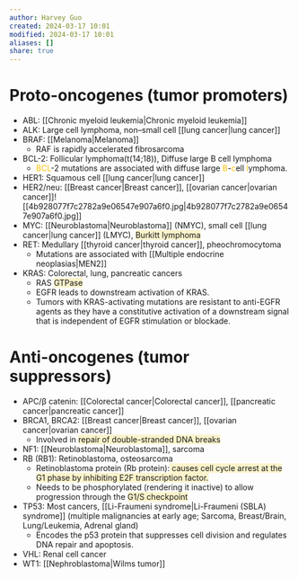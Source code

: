 ```yaml
---
author: Harvey Guo
created: 2024-03-17 10:01
modified: 2024-03-17 10:01
aliases: []
share: true
---
```

# Proto-oncogenes (tumor promoters)
- ABL: [[Chronic myeloid leukemia|Chronic myeloid leukemia]]
- ALK: Large cell lymphoma, non–small cell [[lung cancer|lung cancer]]
- BRAF: [[Melanoma|Melanoma]]
	- RAF is rapidly accelerated fibrosarcoma
- BCL-2: Follicular lymphoma(t(14;18)), Diffuse large B cell lymphoma
	- <font color="#ffc000">BCL</font>-2 mutations are associated with diffuse large <font color="#ffc000">B</font>-<font color="#ffc000">c</font>ell <font color="#ffc000">l</font>ymphoma.
- HER1: Squamous cell [[lung cancer|lung cancer]]
- HER2/neu: [[Breast cancer|Breast cancer]], [[ovarian cancer|ovarian cancer]]![[4b928077f7c2782a9e06547e907a6f0.jpg|4b928077f7c2782a9e06547e907a6f0.jpg]]
- MYC: [[Neuroblastoma|Neuroblastoma]] (NMYC), small cell [[lung cancer|lung cancer]] (LMYC), <span style="background:rgba(240, 200, 0, 0.2)">Burkitt lymphoma</span>
- RET: Medullary [[thyroid cancer|thyroid cancer]], pheochromocytoma
	- Mutations are associated with [[Multiple endocrine neoplasias|MEN2]]
- KRAS: Colorectal, lung, pancreatic cancers
	- RAS <span style="background:rgba(240, 200, 0, 0.2)">GTPase</span>
	- EGFR leads to downstream activation of KRAS. 
	- Tumors with KRAS-activating mutations are resistant to anti-EGFR agents as they have a constitutive activation of a downstream signal that is independent of EGFR stimulation or blockade.
# Anti-oncogenes (tumor suppressors)
- APC/β catenin: [[Colorectal cancer|Colorectal cancer]], [[pancreatic cancer|pancreatic cancer]]
- BRCA1, BRCA2: [[Breast cancer|Breast cancer]], [[ovarian cancer|ovarian cancer]]
	- Involved in <span style="background:rgba(240, 200, 0, 0.2)">repair of double-stranded DNA breaks</span>
- NF1: [[Neuroblastoma|Neuroblastoma]], sarcoma
- RB (RB1): Retinoblastoma, osteosarcoma
	- Retinoblastoma protein (Rb protein):<span style="background:rgba(240, 200, 0, 0.2)"> causes cell cycle arrest at the G1 phase by inhibiting E2F transcription factor.</span>
	- Needs to be phosphorylated (rendering it inactive) to allow progression through the <span style="background:rgba(240, 200, 0, 0.2)">G1/S checkpoint</span>
- TP53: Most cancers, [[Li-Fraumeni syndrome|Li-Fraumeni (SBLA) syndrome]] (multiple malignancies at early age; Sarcoma, Breast/Brain, Lung/Leukemia, Adrenal gland)
	- Encodes the p53 protein that suppresses cell division and regulates DNA repair and apoptosis.
- VHL: Renal cell cancer
- WT1: [[Nephroblastoma|Wilms tumor]]

